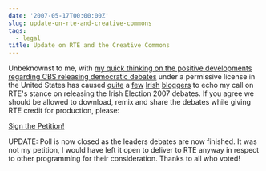 ```yaml
---
date: '2007-05-17T00:00:00Z'
slug: update-on-rte-and-creative-commons
tags:
  - legal
title: Update on RTE and the Creative Commons
---
```


Unbeknownst to me, with
[my quick thinking on the positive developments regarding CBS releasing democratic debates](http://www.dueyfinster.com/2007/05/irish-elections-creative-commons.html 'RTE, Irish Elections & Creative Commons')
under a permissive license in the United States has caused
[quite](http://www.ferguscassidy.ie/2007/05/08/one-for-everyone-in-the-audience/)
a [few](http://www.cearta.ie/2007/05/speech-just-wants-to-be-free/)
[Irish](http://www.mulley.net/2007/05/08/first-come-the-parodies/)
[bloggers](http://www.irishelection.com/05/web-roundup-day-10/) to echo my call
on RTE's stance on releasing the Irish Election 2007 debates. If you agree we
should be allowed to download, remix and share the debates while giving RTE
credit for production, please:

[Sign the Petition!](http://www.petitiononline.com/Speech/petition.html 'RTE Creative Commons Petition')

UPDATE: Poll is now closed as the leaders debates are now finished. It was not
my petition, I would have left it open to deliver to RTE anyway in respect to
other programming for their consideration. Thanks to all who voted!
